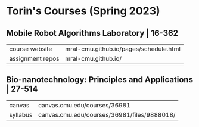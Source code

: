 # Torin's Courses (Spring 2023)

##  Mobile Robot Algorithms Laboratory | 16-362
|  |  |
|--|--|
| course website | mral-cmu.github.io/pages/schedule.html |
| assignment repos | mral-cmu.github.io/ |

##  Bio-nanotechnology: Principles and Applications | 27-514
|  |  |
|--|--|
| canvas | canvas.cmu.edu/courses/36981 |
| syllabus | canvas.cmu.edu/courses/36981/files/9888018/ |





<!--stackedit_data:
eyJoaXN0b3J5IjpbLTEzNDY3MjMyMzgsMTUzNDgwMzAwMywyOD
M3MDk4MzQsLTE3NTIyOTEwOTgsLTEyMjE2NTgwNTAsLTE3MTM0
NTQxNzcsMTcyODgyNjU0NSwtMTM4MjYzNzM0NSwxNDEyNDg5ND
Y2LC02NTY4MjEwNCwtNjc3NjgwOTIyLC0xNzA1MzA0MjA1XX0=

-->